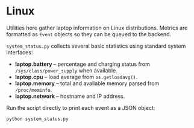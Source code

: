 # Linux

Utilities here gather laptop information on Linux distributions. Metrics are
formatted as `Event` objects so they can be queued to the backend.

`system_status.py` collects several basic statistics using standard system
interfaces:

- **laptop.battery** – percentage and charging status from
  `/sys/class/power_supply` when available.
- **laptop.cpu** – load average from `os.getloadavg()`.
- **laptop.memory** – total and available memory parsed from `/proc/meminfo`.
- **laptop.network** – hostname and IP address.

Run the script directly to print each event as a JSON object:

```bash
python system_status.py
```
